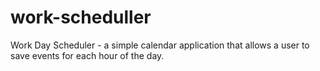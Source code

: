 # work-scheduller
Work Day Scheduler - a simple calendar application that allows a user to save events for each hour of the day.
